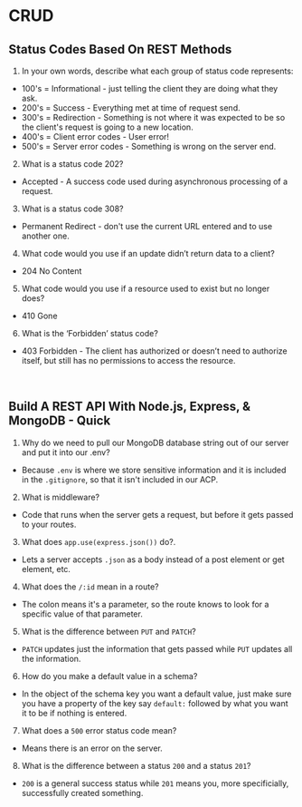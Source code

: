 # CRUD

## Status Codes Based On REST Methods
1. In your own words, describe what each group of status code represents:
* 100's = Informational - just telling the client they are doing what they ask.
* 200's = Success - Everything met at time of request send.
* 300's = Redirection - Something is not where it was expected to be so the client's request is going to a new location.
* 400's = Client error codes - User error!
* 500's = Server error codes - Something is wrong on the server end.
2. What is a status code 202?
* Accepted - A success code used during asynchronous processing of a request.
3. What is a status code 308?
* Permanent Redirect - don't use the current URL entered and to use another one.
4. What code would you use if an update didn’t return data to a client?
* 204 No Content
5. What code would you use if a resource used to exist but no longer does?
* 410 Gone
6. What is the ‘Forbidden’ status code?
* 403 Forbidden - The client has authorized or doesn’t need to authorize itself, but still has no permissions to access the resource.

<br/>

## Build A REST API With Node.js, Express, & MongoDB - Quick
1. Why do we need to pull our MongoDB database string out of our server and put it into our .env?
* Because `.env` is where we store sensitive information and it is included in the `.gitignore`, so that it isn't included in our ACP.
2. What is middleware?
* Code that runs when the server gets a request, but before it gets passed to your routes.
3. What does `app.use(express.json())` do?.
* Lets a server accepts `.json` as a body instead of a post element or get element, etc.
4. What does the `/:id` mean in a route?
* The colon means it's a parameter, so the route knows to look for a specific value of that parameter.
5. What is the difference between `PUT` and `PATCH`?
* `PATCH` updates just the information that gets passed while `PUT` updates all the information.
6. How do you make a default value in a schema?
* In the object of the schema key you want a default value, just make sure you have a property of the key say `default:` followed by what you want it to be if nothing is entered.
7. What does a `500` error status code mean?
* Means there is an error on the server.
8. What is the difference between a status `200` and a status `201`?
* `200` is a general success status while `201` means you, more specificially, successfully created something.